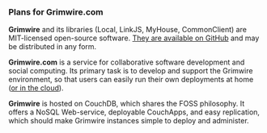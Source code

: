 ### Plans for Grimwire.com

<strong class="label">Grimwire</strong> and its libraries (Local, LinkJS, MyHouse, CommonClient) are MIT-licensed open-source software. <a href="https://github.com/pfraze" target="_top">They are available on GitHub</a> and may be distributed in any form.

<strong class="label">Grimwire.com</strong> is a service for collaborative software development and social computing. Its primary task is to develop and support the Grimwire environment, so that users can easily run their own deployments at home (<a href="http://www.iriscouch.com/" target="_top">or in the cloud</a>).

<strong class="label">Grimwire</strong> is hosted on CouchDB, which shares the FOSS philosophy. It offers a NoSQL Web-service, deployable CouchApps, and easy replication, which should make Grimwire instances simple to deploy and administer.